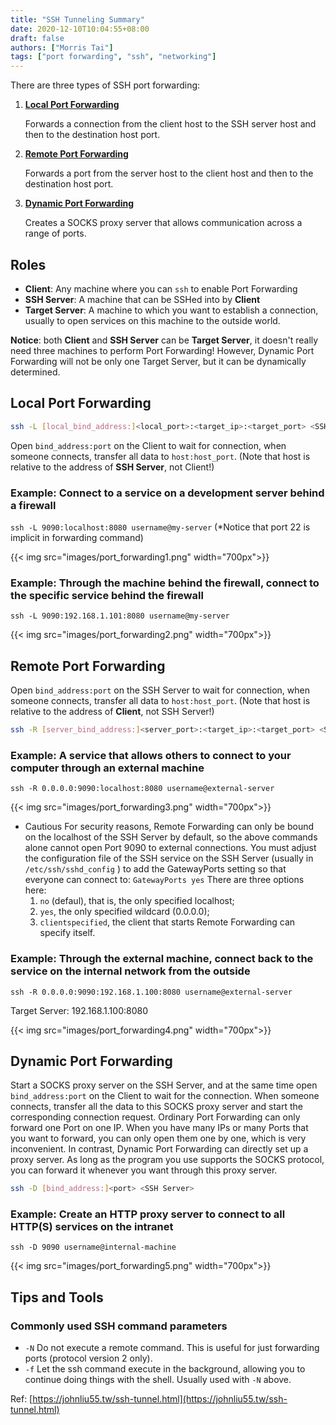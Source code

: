 ```yaml
---
title: "SSH Tunneling Summary"
date: 2020-12-10T10:04:55+08:00
draft: false
authors: ["Morris Tai"]
tags: ["port forwarding", "ssh", "networking"]
---
```


There are three types of SSH port forwarding:

1. **[Local Port Forwarding](#local-port-forwarding)**

    Forwards a connection from the client host to the SSH server host and then to the destination host port.
2. **[Remote Port Forwarding](#remote-port-forwarding)**

    Forwards a port from the server host to the client host and then to the destination host port.
3. **[Dynamic Port Forwarding](#dynamic-port-forwarding)**

    Creates a SOCKS proxy server that allows communication across a range of ports.

## Roles

- **Client**: Any machine where you can `ssh` to enable Port Forwarding
- **SSH Server**: A machine that can be SSHed into by **Client**
- **Target Server**: A machine to which you want to establish a connection, usually to open services on this machine to the outside world.

**Notice**: both **Client** and **SSH Server** can be **Target Server**, it doesn't really need three machines to perform Port Forwarding! However, Dynamic Port Forwarding will not be only one Target Server, but it can be dynamically determined.

## Local Port Forwarding

```bash
ssh -L [local_bind_address:]<local_port>:<target_ip>:<target_port> <SSH Server>
```

Open `bind_address:port` on the Client to wait for connection, when someone connects, transfer all data to `host:host_port`. (Note that host is relative to the address of **SSH Server**, not Client!)

### Example: Connect to a service on a development server behind a firewall

 `ssh -L 9090:localhost:8080 username@my-server` (*Notice that port 22 is implicit in forwarding command)

{{< img src="images/port_forwarding1.png" width="700px">}}

### Example: Through the machine behind the firewall, connect to the specific service behind the firewall

`ssh -L 9090:192.168.1.101:8080 username@my-server`

{{< img src="images/port_forwarding2.png" width="700px">}}

## Remote Port Forwarding

Open `bind_address:port` on the SSH Server to wait for connection, when someone connects, transfer all data to `host:host_port`. (Note that host is relative to the address of **Client**, not SSH Server!)

```bash
ssh -R [server_bind_address:]<server_port>:<target_ip>:<target_port> <SSH Server>
```

### Example: A service that allows others to connect to your computer through an external machine

`ssh -R 0.0.0.0:9090:localhost:8080 username@external-server`

{{< img src="images/port_forwarding3.png" width="700px">}}

- Cautious
    For security reasons, Remote Forwarding can only be bound on the localhost of the SSH Server by default, so the above commands alone cannot open Port 9090 to external connections. You must adjust the configuration file of the SSH service on the SSH Server (usually in `/etc/ssh/sshd_config` ) to add the GatewayPorts setting so that everyone can connect to: `GatewayPorts yes`
    There are three options here:
    1. `no` (defaul), that is, the only specified localhost;
    2. `yes`, the only specified wildcard (0.0.0.0);
    3. `clientspecified`, the client that starts Remote Forwarding can specify itself.

### Example: Through the external machine, connect back to the service on the internal network from the outside

`ssh -R 0.0.0.0:9090:192.168.1.100:8080 username@external-server`

Target Server: 192.168.1.100:8080

{{< img src="images/port_forwarding4.png" width="700px">}}

## Dynamic Port Forwarding

Start a SOCKS proxy server on the SSH Server, and at the same time open `bind_address:port` on the Client to wait for the connection. When someone connects, transfer all the data to this SOCKS proxy server and start the corresponding connection request. Ordinary Port Forwarding can only forward one Port on one IP. When you have many IPs or many Ports that you want to forward, you can only open them one by one, which is very inconvenient. In contrast, Dynamic Port Forwarding can directly set up a proxy server. As long as the program you use supports the SOCKS protocol, you can forward it whenever you want through this proxy server.

```bash
ssh -D [bind_address:]<port> <SSH Server>
```

### Example: Create an HTTP proxy server to connect to all HTTP(S) services on the intranet

`ssh -D 9090 username@internal-machine`

{{< img src="images/port_forwarding5.png" width="700px">}}

## Tips and Tools

### Commonly used SSH command parameters

- `-N` Do not execute a remote command. This is useful for just forwarding ports (protocol version 2 only).
- `-f` Let the ssh command execute in the background, allowing you to continue doing things with the shell. Usually used with `-N` above.

Ref: [https://johnliu55.tw/ssh-tunnel.html](https://johnliu55.tw/ssh-tunnel.html)
